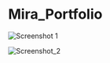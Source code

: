 # Mira_Portfolio

![Screenshot 1](https://user-images.githubusercontent.com/16245919/65374762-e4340c00-dc63-11e9-8add-e553994e0d5d.png)

![Screenshot_2](https://user-images.githubusercontent.com/16245919/65374774-075ebb80-dc64-11e9-9d35-12401f747792.png)
